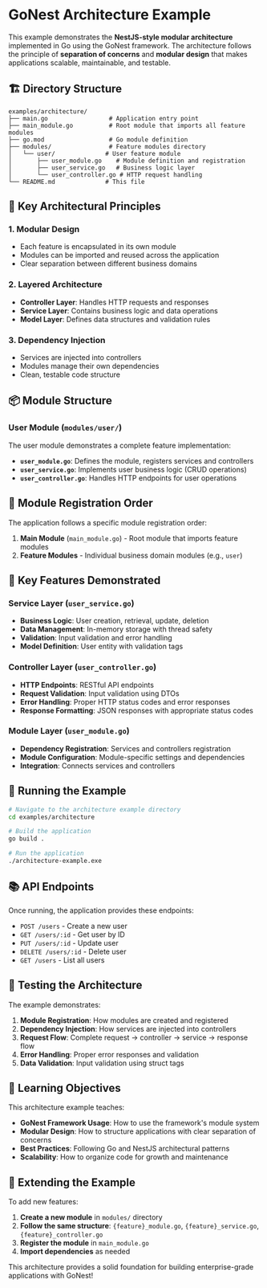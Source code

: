 # GoNest Architecture Example

This example demonstrates the **NestJS-style modular architecture** implemented in Go using the GoNest framework. The architecture follows the principle of **separation of concerns** and **modular design** that makes applications scalable, maintainable, and testable.

## 🏗️ Directory Structure

```
examples/architecture/
├── main.go                 # Application entry point
├── main_module.go          # Root module that imports all feature modules
├── go.mod                  # Go module definition
├── modules/                # Feature modules directory
│   └── user/              # User feature module
│       ├── user_module.go    # Module definition and registration
│       ├── user_service.go   # Business logic layer
│       └── user_controller.go # HTTP request handling
└── README.md              # This file
```

## 🔑 Key Architectural Principles

### 1. **Modular Design**
- Each feature is encapsulated in its own module
- Modules can be imported and reused across the application
- Clear separation between different business domains

### 2. **Layered Architecture**
- **Controller Layer**: Handles HTTP requests and responses
- **Service Layer**: Contains business logic and data operations
- **Model Layer**: Defines data structures and validation rules

### 3. **Dependency Injection**
- Services are injected into controllers
- Modules manage their own dependencies
- Clean, testable code structure

## 📦 Module Structure

### User Module (`modules/user/`)
The user module demonstrates a complete feature implementation:

- **`user_module.go`**: Defines the module, registers services and controllers
- **`user_service.go`**: Implements user business logic (CRUD operations)
- **`user_controller.go`**: Handles HTTP endpoints for user operations

## 🚀 Module Registration Order

The application follows a specific module registration order:

1. **Main Module** (`main_module.go`) - Root module that imports feature modules
2. **Feature Modules** - Individual business domain modules (e.g., `user`)

## 🎯 Key Features Demonstrated

### Service Layer (`user_service.go`)
- **Business Logic**: User creation, retrieval, update, deletion
- **Data Management**: In-memory storage with thread safety
- **Validation**: Input validation and error handling
- **Model Definition**: User entity with validation tags

### Controller Layer (`user_controller.go`)
- **HTTP Endpoints**: RESTful API endpoints
- **Request Validation**: Input validation using DTOs
- **Error Handling**: Proper HTTP status codes and error responses
- **Response Formatting**: JSON responses with appropriate status codes

### Module Layer (`user_module.go`)
- **Dependency Registration**: Services and controllers registration
- **Module Configuration**: Module-specific settings and dependencies
- **Integration**: Connects services and controllers

## 🔧 Running the Example

```bash
# Navigate to the architecture example directory
cd examples/architecture

# Build the application
go build .

# Run the application
./architecture-example.exe
```

## 📚 API Endpoints

Once running, the application provides these endpoints:

- `POST /users` - Create a new user
- `GET /users/:id` - Get user by ID
- `PUT /users/:id` - Update user
- `DELETE /users/:id` - Delete user
- `GET /users` - List all users

## 🧪 Testing the Architecture

The example demonstrates:

1. **Module Registration**: How modules are created and registered
2. **Dependency Injection**: How services are injected into controllers
3. **Request Flow**: Complete request → controller → service → response flow
4. **Error Handling**: Proper error responses and validation
5. **Data Validation**: Input validation using struct tags

## 🎯 Learning Objectives

This architecture example teaches:

- **GoNest Framework Usage**: How to use the framework's module system
- **Modular Design**: How to structure applications with clear separation of concerns
- **Best Practices**: Following Go and NestJS architectural patterns
- **Scalability**: How to organize code for growth and maintenance

## 🔄 Extending the Example

To add new features:

1. **Create a new module** in `modules/` directory
2. **Follow the same structure**: `{feature}_module.go`, `{feature}_service.go`, `{feature}_controller.go`
3. **Register the module** in `main_module.go`
4. **Import dependencies** as needed

This architecture provides a solid foundation for building enterprise-grade applications with GoNest!

